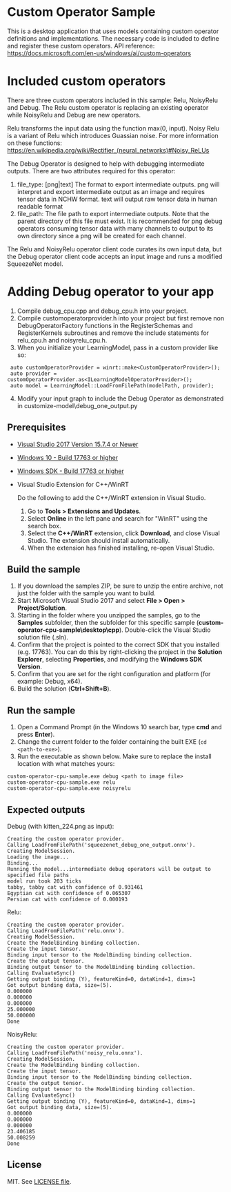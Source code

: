# Custom Operator Sample

This is a desktop application that uses models containing custom operator definitions and implementations.
The necessary code is included to define and register these custom operators. API reference:  https://docs.microsoft.com/en-us/windows/ai/custom-operators

# Included custom operators
There are three custom operators included in this sample: Relu, NoisyRelu and Debug.
The Relu custom operator is replacing an existing operator while NoisyRelu and Debug are new operators.

Relu transforms the input data using the function max(0, input). Noisy Relu is a variant of Relu which introduces Guassian noise.
For more information on these functions: https://en.wikipedia.org/wiki/Rectifier_(neural_networks)#Noisy_ReLUs

The Debug Operator is designed to help with debugging intermediate outputs.
There are two attributes required for this operator:
  1. file_type: [png|text] The format to export intermediate outputs.
		png will interpret and export intermediate output as an image and requires tensor data in NCHW format.
		text will output raw tensor data in human readable format
  2. file_path: The file path to export intermediate outputs. Note that the parent directory of this file must exist. 
		It is recommended for png debug operators consuming tensor data with many channels to output to its own directory since a png will be created for each channel.

The Relu and NoisyRelu operator client code curates its own input data, but the Debug operator client code accepts an input image and runs a modified SqueezeNet model.

# Adding Debug operator to your app
1. Compile debug_cpu.cpp and debug_cpu.h into your project.
2. Compile customoperatorprovider.h into your project but first remove non DebugOperatorFactory functions in the RegisterSchemas and RegisterKernels subroutines and remove the include statements for relu_cpu.h and noisyrelu_cpu.h.
3. When you initialize your LearningModel, pass in a custom provider like so:
```
 auto customOperatorProvider = winrt::make<CustomOperatorProvider>();
 auto provider = customOperatorProvider.as<ILearningModelOperatorProvider>();
 auto model = LearningModel::LoadFromFilePath(modelPath, provider);
```
4. Modify your input graph to include the Debug Operator as demonstrated in customize-model\debug_one_output.py

## Prerequisites

- [Visual Studio 2017 Version 15.7.4 or Newer](https://developer.microsoft.com/en-us/windows/downloads)
- [Windows 10 - Build 17763 or higher](https://www.microsoft.com/en-us/software-download/windowsinsiderpreviewiso)
- [Windows SDK - Build 17763 or higher](https://www.microsoft.com/en-us/software-download/windowsinsiderpreviewSDK)
- Visual Studio Extension for C++/WinRT

  Do the following to add the C++/WinRT extension in Visual Studio.
  1. Go to **Tools > Extensions and Updates**. 
  2. Select **Online** in the left pane and search for "WinRT" using the search box.
  3. Select the **C++/WinRT** extension, click **Download**, and close Visual Studio. The extension should install automatically.
  4. When the extension has finished installing, re-open Visual Studio.

## Build the sample

1. If you download the samples ZIP, be sure to unzip the entire archive, not just the folder with the sample you want to build.
2. Start Microsoft Visual Studio 2017 and select **File > Open > Project/Solution**.
3. Starting in the folder where you unzipped the samples, go to the **Samples** subfolder, then the subfolder for this specific sample (**custom-operator-cpu-sample\desktop\cpp**). Double-click the Visual Studio solution file (.sln).
4. Confirm that the project is pointed to the correct SDK that you installed (e.g. 17763). You can do this by right-clicking the project in the **Solution Explorer**, selecting **Properties**, and modifying the **Windows SDK Version**.
5. Confirm that you are set for the right configuration and platform (for example: Debug, x64).
6. Build the solution (**Ctrl+Shift+B**).

## Run the sample

1. Open a Command Prompt (in the Windows 10 search bar, type **cmd** and press **Enter**).
2. Change the current folder to the folder containing the built EXE (`cd <path-to-exe>`).
3. Run the executable as shown below. Make sure to replace the install location with what matches yours:
  ```
  custom-operator-cpu-sample.exe debug <path to image file>
  custom-operator-cpu-sample.exe relu
  custom-operator-cpu-sample.exe noisyrelu
  ```

## Expected outputs
  Debug (with kitten_224.png as input): 
  ```
  Creating the custom operator provider.
  Calling LoadFromFilePath('squeezenet_debug_one_output.onnx').
  Creating ModelSession.
  Loading the image...
  Binding...
  Running the model...intermediate debug operators will be output to specified file paths
  model run took 203 ticks
  tabby, tabby cat with confidence of 0.931461
  Egyptian cat with confidence of 0.065307
  Persian cat with confidence of 0.000193
  ```
  Relu:
  ```
  Creating the custom operator provider.
  Calling LoadFromFilePath('relu.onnx').
  Creating ModelSession.
  Create the ModelBinding binding collection.
  Create the input tensor.
  Binding input tensor to the ModelBinding binding collection.
  Create the output tensor.
  Binding output tensor to the ModelBinding binding collection.
  Calling EvaluateSync()
  Getting output binding (Y), featureKind=0, dataKind=1, dims=1
  Got output binding data, size=(5).
  0.000000
  0.000000
  0.000000
  25.000000
  50.000000
  Done
  ```
  NoisyRelu:
  ```
  Creating the custom operator provider.
  Calling LoadFromFilePath('noisy_relu.onnx').
  Creating ModelSession.
  Create the ModelBinding binding collection.
  Create the input tensor.
  Binding input tensor to the ModelBinding binding collection.
  Create the output tensor.
  Binding output tensor to the ModelBinding binding collection.
  Calling EvaluateSync()
  Getting output binding (Y), featureKind=0, dataKind=1, dims=1
  Got output binding data, size=(5).
  0.000000
  0.000000
  0.000000
  23.406185
  50.008259
  Done
  ```

## License

MIT. See [LICENSE file](https://github.com/Microsoft/Windows-Machine-Learning/blob/master/LICENSE).
